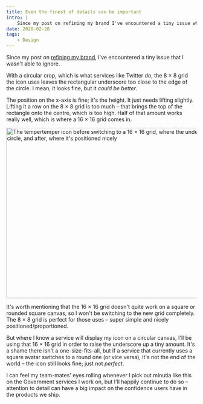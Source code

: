 ```yaml
---
title: Even the finest of details can be important
intro: |
    Since my post on refining my brand I've encountered a tiny issue where, with a circular crop, the underscore is too close to the edge of the circle.
date: 2020-02-28
tags:
    - Design
---
```


Since my post on [refining my brand](/blog/the-simplest-solutions-are-usually-the-best), I've encountered a tiny issue that I wasn't able to ignore.

With a circular crop, which is what services like Twitter do, the 8 × 8 grid the icon uses leaves the rectangular underscore too close to the edge of the circle. I mean, it looks fine, but it *could be better*.

The position on the x-axis is fine; it's the height. It just needs lifting slightly. Lifting it a row on the 8 × 8 grid is too much – that brings the top of the rectangle onto the centre, which is too high. Half of that amount works really well, which is where a 16 × 16 grid comes in.

<img src="/assets/img/blog/tempertemper-logo--v2.1--icon--round.png" alt="The tempertemper icon before switching to a 16 × 16 grid, where the underscore sits too close to the edge of the circle, and after, where it's positioned nicely" width="800" height="450" />

It's worth mentioning that the 16 × 16 grid doesn't quite work on a square or rounded square canvas, so I won't be switching to the new grid completely. The 8 × 8 grid is perfect for those uses – super simple and nicely positioned/proportioned.

But where I know a service will display my icon on a circular canvas, I'll be using that 16 × 16 grid in order to raise the underscore up a tiny amount. It's a shame there isn't a one-size-fits-all, but if a service that currently uses a square avatar switches to a round one (or vice versa), it's not the end of the world – the icon still looks fine; just not *perfect*.

I can feel my team-mates' eyes rolling whenever I pick out minutia like this on the Government services I work on, but I'll happily continue to do so – attention to detail can have a big impact on the confidence users have in the products we ship.
